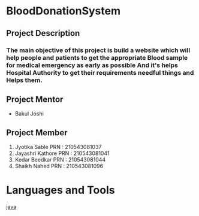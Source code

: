# BloodDonationSystem
## Project Description
### The main objective of this project is build a website which will help people and patients to get the appropriate Blood sample for  medical emergency as early as possible And it's helps Hospital Authority to get their requirements needful things and Helps them.


## Project Mentor 
* Bakul Joshi
## Project Member
1. Jyotika Sable PRN : 210543081037
1. Jayashri  Kathore PRN : 210543081041
1. Kedar Beedkar PRN : 210543081044
1. Shaikh Nahed PRN : 210543081096


# Languages and Tools

[java](https://in.images.search.yahoo.com/search/images;_ylt=Awrxhde.R1Rh0kwAWlG9HAx.;_ylu=c2VjA3NlYXJjaARzbGsDYnV0dG9u;_ylc=X1MDMjExNDcyMzAwNQRfcgMyBGFjdG4DY2xrBGNzcmNwdmlkA29nOUk0akV3TGpMSS5TcmxZUmF1aHdkVU1UQXpMZ0FBQUFCRHZQdzgEZnIDbWNhZmVlBGZyMgNzYS1ncARncHJpZAN2eHBpMGFGQVJ2Q2V5dzlnQkthVDJBBG5fc3VnZwMxMARvcmlnaW4DaW4uaW1hZ2VzLnNlYXJjaC55YWhvby5jb20EcG9zAzAEcHFzdHIDBHBxc3RybAMEcXN0cmwDMTEEcXVlcnkDamF2YSUyMGxvZ28EdF9zdG1wAzE2MzI5MTMzNTE-?p=java+logo&fr=mcafee&fr2=sb-top-in.images.search&ei=UTF-8&x=wrt&type=E211IN826G91512#id=0&iurl=http%3A%2F%2Flogos-download.com%2Fwp-content%2Fuploads%2F2016%2F10%2FJava_logo.png&action=click)
